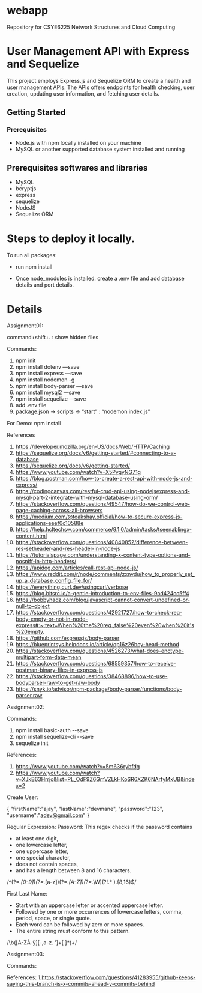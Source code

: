 # webapp
Repository for CSYE6225 Network Structures and Cloud Computing

# User Management API with Express and Sequelize

This project employs Express.js and Sequelize ORM to create a health and user management APIs. The APIs offers endpoints for health checking, user creation, updating user information, and fetching user details.

## Getting Started

### Prerequisites

- Node.js with npm locally installed on your machine
- MySQL or another supported database system installed and running

## Prerequisites softwares and libraries
- MySQL
- bcryptjs
- express
- sequelize
- NodeJS
- Sequelize ORM
  
# Steps to deploy it locally.

To run all packages:
- run  npm install

- Once  node_modules is installed. create a .env file and add database details and port details.

# Details

Assignment01:

command+shift+. : show hidden files

Commands:

1. npm init
2. npm install dotenv —save
3. npm install express —save
4. npm install nodemon -g
5. npm install body-parser —save
6. npm install mysql2 —save
7. npm install sequelize —save
8. add .env file
9. package.json -> scripts -> “start” : “nodemon index.js”

For Demo: npm install


References
1. https://developer.mozilla.org/en-US/docs/Web/HTTP/Caching
2. https://sequelize.org/docs/v6/getting-started/#connecting-to-a-database
3. https://sequelize.org/docs/v6/getting-started/
4. https://www.youtube.com/watch?v=X5PygyNG71g
5. https://blog.postman.com/how-to-create-a-rest-api-with-node-js-and-express/
6. https://codingcanvas.com/restful-crud-api-using-nodejsexpress-and-mysql-part-2-integrate-with-mysql-database-using-orm/
7. https://stackoverflow.com/questions/49547/how-do-we-control-web-page-caching-across-all-browsers
8. https://medium.com/@toakshay.official/how-to-secure-express-js-applications-eeef0c10588e
9. https://help.hcltechsw.com/commerce/9.1.0/admin/tasks/tseenablingx-content.html
10. https://stackoverflow.com/questions/40840852/difference-between-res-setheader-and-res-header-in-node-js
11. https://tutorialspage.com/understanding-x-content-type-options-and-nosniff-in-http-headers/
12. https://apidog.com/articles/call-rest-api-node-js/
13. https://www.reddit.com/r/node/comments/zxnvdu/how_to_properly_set_up_a_database_config_file_for/
14. https://everything.curl.dev/usingcurl/verbose
15. https://blog.bitsrc.io/a-gentle-introduction-to-env-files-9ad424cc5ff4
16. https://bobbyhadz.com/blog/javascript-cannot-convert-undefined-or-null-to-object
17. https://stackoverflow.com/questions/42921727/how-to-check-req-body-empty-or-not-in-node-express#:~:text=When%20the%20req.,false%20even%20when%20it's%20empty.
18. https://github.com/expressjs/body-parser
19. https://blueprintsys.helpdocs.io/article/op16z26bcy-head-method
20. https://stackoverflow.com/questions/4526273/what-does-enctype-multipart-form-data-mean
21. https://stackoverflow.com/questions/68559357/how-to-receive-postman-binary-files-in-express-js
22. https://stackoverflow.com/questions/38468896/how-to-use-bodyparser-raw-to-get-raw-body
23. https://snyk.io/advisor/npm-package/body-parser/functions/body-parser.raw

Assignment02:

Commands:
1. npm install basic-auth --save
2. npm install sequelize-cli --save
3. sequelize init

References:
1. https://www.youtube.com/watch?v=5m636rybfdg
2. https://www.youtube.com/watch?v=XJkB63Hrrjo&list=PL_OdF9Z6GmVZLkHKoSR6XZK6NArfyMxUB&index=2

Create User:

{
"firstName":"ajay",
"lastName":"devmane",
"password":"123",
"username":"adev@gmail.com"
}

Regular Expression:
Password:
This regex checks if the password contains 
- at least one digit, 
- one lowercase letter, 
- one uppercase letter, 
- one special character, 
- does not contain spaces, 
- and has a length between 8 and 16 characters.

/^(?=.*[0-9])(?=.*[a-z])(?=.*[A-Z])(?=.*\W)(?!.* ).{8,16}$/

First Last Name:
- Start with an uppercase letter or accented uppercase letter.
- Followed by one or more occurrences of lowercase letters, comma, period, space, or single quote.
- Each word can be followed by zero or more spaces.
- The entire string must conform to this pattern.

/\b([A-ZÀ-ÿ][-,a-z. ']+[ ]*)+/

Assignment03:

Commands:

References:
1.https://stackoverflow.com/questions/41283955/github-keeps-saying-this-branch-is-x-commits-ahead-y-commits-behind